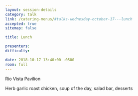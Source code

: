 ```yaml
---
layout: session-details
category: talk
link: /catering-menus/#talks-wednesday-october-17---lunch
accepted: true
sitemap: false

title: Lunch

presenters:
difficulty:

date: 2018-10-17 13:40:00 -0500
room: full
---
```

Rio Vista Pavilion

Herb garlic roast chicken, soup of the day, salad bar, desserts
